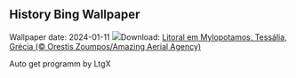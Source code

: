 ## History Bing Wallpaper
Wallpaper date: 2024-01-11
![](https://www.bing.com/th?id=OHR.MilopotamosStairs_PT-BR2096578395_UHD.jpg&w=1000)Download: [Litoral em Mylopotamos, Tessália, Grécia (© Orestis Zoumpos/Amazing Aerial Agency)](https://www.bing.com/th?id=OHR.MilopotamosStairs_PT-BR2096578395_UHD.jpg)

Auto get programm by LtgX

